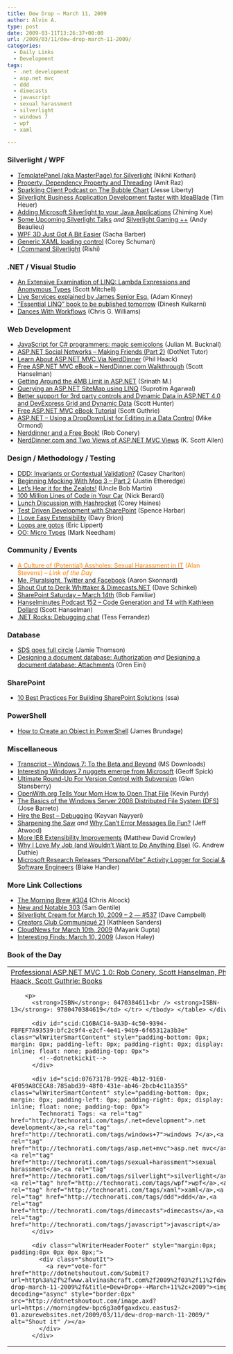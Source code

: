 ```yaml
---
title: Dew Drop – March 11, 2009
author: Alvin A.
type: post
date: 2009-03-11T13:26:37+00:00
url: /2009/03/11/dew-drop-march-11-2009/
categories:
  - Daily Links
  - Development
tags:
  - .net development
  - asp.net mvc
  - ddd
  - dimecasts
  - javascript
  - sexual harassment
  - silverlight
  - windows 7
  - wpf
  - xaml

---
```

### Silverlight / WPF

  * [TemplatePanel (aka MasterPage) for Silverlight][1] (Nikhil Kothari)
  * [Property, Dependency Property and Threading][2] (Amit Raz)
  * [Sparkling Client Podcast on The Bubble Chart][3] (Jesse Liberty)
  * [Silverlight Business Application Development faster with IdeaBlade][4] (Tim Heuer)
  * [Adding Microsoft Silverlight to your Java Applications][5] (Zhiming Xue)
  * [Some Upcoming Silverlight Talks][6] _and_ [Silverlight Gaming ++][7] (Andy Beaulieu)
  * [WPF 3D Just Got A Bit Easier][8] (Sacha Barber)
  * [Generic XAML loading control][9] (Corey Schuman)
  * [I Command Silverlight][10] (Rishi)

### .NET / Visual Studio

  * [An Extensive Examination of LINQ: Lambda Expressions and Anonymous Types][11] (Scott Mitchell)
  * [Live Services explained by James Senior Esq.][12] (Adam Kinney)
  * [&#8220;Essential LINQ&#8221; book to be published tomorrow][13] (Dinesh Kulkarni)
  * [Dances With Workflows][14] (Chris G. Williams)

### Web Development

  * [JavaScript for C# programmers: magic semicolons][15] (Julian M. Bucknall)
  * [ASP.NET Social Networks &#8211; Making Friends (Part 2)][16] (DotNet Tutor)
  * [Learn About ASP.NET MVC Via NerdDinner][17] (Phil Haack)
  * [Free ASP.NET MVC eBook &#8211; NerdDinner.com Walkthrough][18] (Scott Hanselman)
  * [Getting Around the 4MB Limit in ASP.NET][19] (Srinath M.)
  * [Querying an ASP.NET SiteMap using LINQ][20] (Suprotim Agarwal)
  * [Better support for 3rd party controls and Dynamic Data in ASP.NET 4.0 and DevExpress Grid and Dynamic Data][21] (Scott Hunter)
  * [Free ASP.NET MVC eBook Tutorial][22] (Scott Guthrie)
  * [ASP.NET – Using a DropDownList for Editing in a Data Control][23] (Mike Ormond)
  * [Nerddinner and a Free Book!][24] (Rob Conery)
  * [NerdDinner.com and Two Views of ASP.NET MVC Views][25] (K. Scott Allen)

### Design / Methodology / Testing

  * [DDD: Invariants or Contextual Validation?][26] (Casey Charlton)
  * [Beginning Mocking With Moq 3 &#8211; Part 2][27] (Justin Etheredge)
  * [Let&#8217;s Hear it for the Zealots!][28] (Uncle Bob Martin)
  * [100 Million Lines of Code in Your Car][29] (Nick Berardi)
  * [Lunch Discussion with Hashrocket][30] (Corey Haines)
  * [Test Driven Development with SharePoint][31] (Spence Harbar)
  * [I Love Easy Extensibility][32] (Davy Brion)
  * [Loops are gotos][33] (Eric Lippert)
  * [OO: Micro Types][34] (Mark Needham)

### Community / Events

  * [<span style="color: #ff8000;">A Culture of (Potential) Assholes: Sexual Harassment in IT</span>][35] <span style="color: #ff8000;">(Alan Stevens) <em>– Link of the Day</em></span>
  * [Me, Pluralsight, Twitter and Facebook][36] (Aaron Skonnard)
  * [Shout Out to Derik Whittaker & Dimecasts.NET][37] (Dave Schinkel)
  * [SharePoint Saturday &#8211; March 14th][38] (Bob Familiar)
  * [Hanselminutes Podcast 152 &#8211; Code Generation and T4 with Kathleen Dollard][39] (Scott Hanselman)
  * [.NET Rocks: Debugging chat][40] (Tess Ferrandez)

### Database

  * [SDS goes full circle][41] (Jamie Thomson)
  * [Designing a document database: Authorization][42] _and_ [Designing a document database: Attachments][43] (Oren Eini)

### SharePoint

  * [10 Best Practices For Building SharePoint Solutions][44] (ssa)

### PowerShell

  * [How to Create an Object in PowerShell][45] (James Brundage)

### Miscellaneous

  * [Transcript &#8211; Windows 7: To the Beta and Beyond][46] (MS Downloads)
  * [Interesting Windows 7 nuggets emerge from Microsoft][47] (Geoff Spick)
  * [Ultimate Round-Up For Version Control with Subversion][48] (Glen Stansberry)
  * [OpenWith.org Tells Your Mom How to Open That File][49] (Kevin Purdy)
  * [The Basics of the Windows Server 2008 Distributed File System (DFS)][50] (Jose Barreto)
  * [Hire the Best &#8211; Debugging][51] (Keyvan Nayyeri)
  * [Sharpening the Saw][52] _and_ [Why Can&#8217;t Error Messages Be Fun?][53] (Jeff Atwood)
  * [More IE8 Extensibility Improvements][54] (Matthew David Crowley)
  * [Why I Love My Job (and Wouldn&#8217;t Want to Do Anything Else)][55] (G. Andrew Duthie)
  * [Microsoft Research Releases &#8220;PersonalVibe&#8221; Activity Logger for Social & Software Engineers][56] (Blake Handler)

### More Link Collections

  * [The Morning Brew #304][57] (Chris Alcock)
  * [New and Notable 303][58] (Sam Gentile)
  * [Silverlight Cream for March 10, 2009 &#8211; 2 &#8212; #537][59] (Dave Campbell)
  * [Creators Club Communiqué 21][60] (Kathleen Sanders)
  * [CloudNews for March 10th, 2009][61] (Mayank Gupta)
  * [Interesting Finds: March 10, 2009][62] (Jason Haley)

### Book of the Day

<div id="scid:7dc1bd33-94bd-46fd-a20b-0131235bcd47:2d5a7705-8e64-4948-b0fd-5f917d502a2e" class="wlWriterSmartContent" style="padding-bottom: 0px; margin: 0px; padding-left: 0px; padding-right: 0px; display: inline; float: none; padding-top: 0px">
  <table border="0" cellspacing="0" cellpadding="2" width="400">
    <tr>
      <td width="400" valign="top">
        <a title="Professional ASP.NET MVC 1.0: Rob Conery, Scott Hanselman, Phil Haack, Scott Guthrie: Books" href="http://www.amazon.com/exec/obidos/ASIN/0470384611/alvinashcraft-20"><img data-recalc-dims="1" decoding="async" style="float:left" src="https://i0.wp.com/images.amazon.com/images/P/0470384611.01.MZZZZZZZ.jpg?w=660" border="0" alt="" align="left" />Professional ASP.NET MVC 1.0: Rob Conery, Scott Hanselman, Phil Haack, Scott Guthrie: Books</a></p> 
        
        <p>
          <strong>ISBN</strong>: 0470384611<br /> <strong>ISBN-13</strong>: 9780470384619</td> </tr> </tbody> </table> </div> 
          
          <div id="scid:C16BAC14-9A3D-4c50-9394-FBFEF7A93539:bfc2c9f4-e2cf-4e41-94b9-6f65312a3b3e" class="wlWriterSmartContent" style="padding-bottom: 0px; margin: 0px; padding-left: 0px; padding-right: 0px; display: inline; float: none; padding-top: 0px">
            <!--dotnetkickit-->
          </div>
          
          <div id="scid:0767317B-992E-4b12-91E0-4F059A8CECA8:785abd39-48f0-431e-ab46-2bcb4c11a355" class="wlWriterSmartContent" style="padding-bottom: 0px; margin: 0px; padding-left: 0px; padding-right: 0px; display: inline; float: none; padding-top: 0px">
            Technorati Tags: <a rel="tag" href="http://technorati.com/tags/.net+development">.net development</a>,<a rel="tag" href="http://technorati.com/tags/windows+7">windows 7</a>,<a rel="tag" href="http://technorati.com/tags/asp.net+mvc">asp.net mvc</a>,<a rel="tag" href="http://technorati.com/tags/sexual+harassment">sexual harassment</a>,<a rel="tag" href="http://technorati.com/tags/silverlight">silverlight</a>,<a rel="tag" href="http://technorati.com/tags/wpf">wpf</a>,<a rel="tag" href="http://technorati.com/tags/xaml">xaml</a>,<a rel="tag" href="http://technorati.com/tags/ddd">ddd</a>,<a rel="tag" href="http://technorati.com/tags/dimecasts">dimecasts</a>,<a rel="tag" href="http://technorati.com/tags/javascript">javascript</a>
          </div>
          
          <div class="wlWriterHeaderFooter" style="margin:0px; padding:0px 0px 0px 0px;">
            <div class="shoutIt">
              <a rev="vote-for" href="http://dotnetshoutout.com/Submit?url=http%3a%2f%2fwww.alvinashcraft.com%2f2009%2f03%2f11%2fdew-drop-march-11-2009%2f&title=Dew+Drop+-+March+11%2c+2009"><img decoding="async" style="border:0px" src="http://dotnetshoutout.com/image.axd?url=https://morningdew-bpc6g3a0fgaxdxcu.eastus2-01.azurewebsites.net/2009/03/11/dew-drop-march-11-2009/" alt="Shout it" /></a>
            </div>
          </div>

 [1]: http://www.nikhilk.net/Entry.aspx?id=224
 [2]: http://feedproxy.google.com/~r/Dev102feed/~3/gQM_CdLnmX8/
 [3]: http://feedproxy.google.com/~r/JesseLiberty-SilverlightGeek/~3/e8AwxZq0Hdg/sparkling-client-podcast-on-the-bubble-chart.aspx
 [4]: http://feeds.timheuer.com/~r/timheuer/~3/c5R4WhKgJyI/silverlight-line-of-business-made-easier-with-ideablade.aspx
 [5]: http://blogs.msdn.com/zxue/archive/2009/03/10/adding-microsoft-silverlight-to-your-java-applications.aspx
 [6]: http://www.andybeaulieu.com/Default.aspx?tabid=67&EntryID=139
 [7]: http://www.andybeaulieu.com/Default.aspx?tabid=67&EntryID=140
 [8]: http://sachabarber.net/?p=462
 [9]: http://www.85turns.com/2009/03/10/generic-xaml-loading-control/
 [10]: http://www.orkpad.com/Blog/post/2009/03/09/I-Command-Silverlight.aspx
 [11]: http://aspnet.4guysfromrolla.com/articles/031109-1.aspx
 [12]: http://adamkinney.com/blog/418/default.aspx
 [13]: http://blogs.msdn.com/dinesh.kulkarni/archive/2009/03/10/essential-linq-book-to-be-published-tomorrow.aspx
 [14]: http://feedproxy.google.com/~r/ChrisGWilliams/~3/95SDSpyfmJc/130005.aspx
 [15]: http://blog.boyet.com/blog/javascriptlessons/javascript-for-c-programmers-magic-semicolons/
 [16]: http://www.codedigest.com/Articles/ASPNET/178_ASPNET_Social_Networks%E2%80%94Making_Friends_%28Part_2%29.aspx
 [17]: http://haacked.com/archive/2009/03/10/chapter-one-pro-aspnetmvc.aspx
 [18]: http://feedproxy.google.com/~r/ScottHanselman/~3/NppvADBKUGI/FreeASPNETMVCEBookNerdDinnercomWalkthrough.aspx
 [19]: http://www.devx.com/tips/Tip/41044?trk=DXRSS_DOTNET
 [20]: http://feedproxy.google.com/~r/netCurryRecentArticles/~3/1LnlFKmUCSQ/ShowArticle.aspx
 [21]: http://blogs.msdn.com/scothu/archive/2009/03/10/better-support-for-3rd-party-controls-and-dynamic-data-in-asp-net-4-0-and-devexpress-grid-and-dynamic-data.aspx
 [22]: http://weblogs.asp.net/scottgu/archive/2009/03/10/free-asp-net-mvc-ebook-tutorial.aspx
 [23]: http://feedproxy.google.com/~r/mikeormond/~3/PUt_3BfRMKM/asp-net-using-a-dropdownlist-for-editing-in-a-data-control.aspx
 [24]: http://feedproxy.google.com/~r/wekeroad/EeKc/~3/oVFEfqZpL4U/
 [25]: http://odetocode.com/Blogs/scott/archive/2009/03/11/12613.aspx
 [26]: http://feedproxy.google.com/~r/Devlicious/~3/InrHb7SB15E/ddd-invariants-or-contextual-validation.aspx
 [27]: http://www.codethinked.com/post.aspx?id=d9c0a8ce-4c87-4bd4-bb2e-b3e98539be47
 [28]: http://blog.objectmentor.com/articles/2009/03/10/lets-hear-it-for-the-zealots
 [29]: http://feedproxy.google.com/~r/coderjournal/~3/xy-C104IgJ8/
 [30]: http://programmingtour.blogspot.com/2009/03/lunch-discussion-with-hashrocket.html
 [31]: http://feedproxy.google.com/~r/sharepointmvpblogs/~3/Sn0z4fLwHvA/test-driven-development-with-sharepoint.aspx
 [32]: http://feedproxy.google.com/~r/davybrion/~3/ksdCxA8HnwI/
 [33]: http://blogs.msdn.com/ericlippert/archive/2009/03/10/loops-are-gotos.aspx
 [34]: http://www.markhneedham.com/blog/2009/03/10/oo-micro-types/
 [35]: http://netcave.org/ACultureOfPotentialAssholesSexualHarassmentInIT.aspx
 [36]: http://www.pluralsight.com/community/blogs/aaron/archive/2009/03/10/me-pluralsight-twitter-and-facebook.aspx
 [37]: http://feedproxy.google.com/~r/CodeZest/~3/r-Gt1pwrulg/shout-out-to-derik-whittaker-amp-dimecasts.net.aspx
 [38]: http://feedproxy.google.com/~r/msdn/bobfamiliar/~3/emIHHHTvzIc/sharepoint-saturday-march-14th.aspx
 [39]: http://feedproxy.google.com/~r/ScottHanselman/~3/5kxgJEcfedg/HanselminutesPodcast152CodeGenerationAndT4WithKathleenDollard.aspx
 [40]: http://blogs.msdn.com/tess/archive/2009/03/10/net-rocks-debugging-chat.aspx
 [41]: http://blogs.conchango.com/jamiethomson/archive/2009/03/10/sds-goes-full-circle.aspx
 [42]: http://feedproxy.google.com/~r/AyendeRahien/~3/xdBOWumdYgY/designing-a-document-database-authorization.aspx
 [43]: http://feedproxy.google.com/~r/AyendeRahien/~3/z0EVbd-6p4E/designing-a-document-database-attachments.aspx
 [44]: http://feedproxy.google.com/~r/sharepointmvpblogs/~3/YtivF1idt0M/10-best-practices-for-building-sharepoint-solutions.aspx
 [45]: http://blogs.msdn.com/powershell/archive/2009/03/11/how-to-create-an-object-in-powershell.aspx
 [46]: http://feedproxy.google.com/~r/MicrosoftDownloadCenter/~3/U13KyBcVuF4/details.aspx
 [47]: http://apcmag.com/windows-7-compatibility-check-on-the-way.htm
 [48]: http://www.smashingmagazine.com/2009/03/10/ultimate-round-up-for-version-control-with-subversion/
 [49]: http://feeds.gawker.com/~r/lifehacker/full/~3/TPnz6_xnTtw/openwithorg-tells-your-mom-how-to-open-that-file-for-free
 [50]: http://feedproxy.google.com/~r/sharepointmsblogs/~3/sOHPkekvXQ8/the-basics-of-the-windows-server-2008-distributed-file-system-dfs.aspx
 [51]: http://nayyeri.net/blog/hire-the-best-debugging/
 [52]: http://www.codinghorror.com/blog/archives/001236.html
 [53]: http://www.codinghorror.com/blog/archives/001238.html
 [54]: http://blogs.msdn.com/ie/archive/2009/03/10/more-ie8-extensibility-improvements.aspx
 [55]: http://blogs.msdn.com/gduthie/archive/2009/03/10/why-i-love-my-job-and-wouldn-t-want-to-do-anything-else.aspx
 [56]: http://bhandler.spaces.live.com/Blog/cns!70F64BC910C9F7F3!5322.entry?wa=wsignin1.0&sa=325861208
 [57]: http://feedproxy.google.com/~r/ReflectivePerspective/~3/3fMvwJKdVeY/
 [58]: http://feedproxy.google.com/~r/SamGentile/~3/bdj6fEm-VJs/
 [59]: http://geekswithblogs.net/WynApseTechnicalMusings/archive/2009/03/10/130006.aspx
 [60]: http://blogs.msdn.com/xna/archive/2009/03/10/creators-club-communiqu-21.aspx
 [61]: http://www.cloudave.com/link/cloudnews-for-march-10th-2009
 [62]: http://jasonhaley.com/blog/archive/2009/03/10/143020.aspx